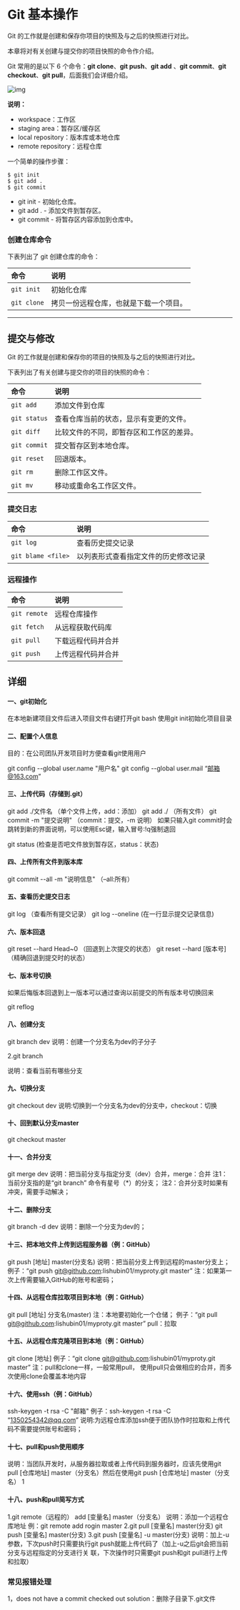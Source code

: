 # Git 基本操作

Git 的工作就是创建和保存你项目的快照及与之后的快照进行对比。

本章将对有关创建与提交你的项目快照的命令作介绍。

Git 常用的是以下 6 个命令：**git clone**、**git push**、**git add** 、**git commit**、**git checkout**、**git pull**，后面我们会详细介绍。

![img](https://www.runoob.com/wp-content/uploads/2015/02/git-command.jpg)

**说明：**

- workspace：工作区
- staging area：暂存区/缓存区
- local repository：版本库或本地仓库
- remote repository：远程仓库

一个简单的操作步骤：

```
$ git init    
$ git add .    
$ git commit  
```

- git init - 初始化仓库。
- git add . - 添加文件到暂存区。
- git commit - 将暂存区内容添加到仓库中。

### 创建仓库命令

下表列出了 git 创建仓库的命令：

| 命令        | 说明                                   |
| :---------- | :------------------------------------- |
| `git init`  | 初始化仓库                             |
| `git clone` | 拷贝一份远程仓库，也就是下载一个项目。 |

------

## 提交与修改

Git 的工作就是创建和保存你的项目的快照及与之后的快照进行对比。

下表列出了有关创建与提交你的项目的快照的命令：

| 命令         | 说明                                     |
| :----------- | :--------------------------------------- |
| `git add`    | 添加文件到仓库                           |
| `git status` | 查看仓库当前的状态，显示有变更的文件。   |
| `git diff`   | 比较文件的不同，即暂存区和工作区的差异。 |
| `git commit` | 提交暂存区到本地仓库。                   |
| `git reset`  | 回退版本。                               |
| `git rm`     | 删除工作区文件。                         |
| `git mv`     | 移动或重命名工作区文件。                 |

### 提交日志

| 命令               | 说明                                 |
| :----------------- | :----------------------------------- |
| `git log`          | 查看历史提交记录                     |
| `git blame <file>` | 以列表形式查看指定文件的历史修改记录 |

### 远程操作

| 命令         | 说明               |
| :----------- | :----------------- |
| `git remote` | 远程仓库操作       |
| `git fetch`  | 从远程获取代码库   |
| `git pull`   | 下载远程代码并合并 |
| `git push`   | 上传远程代码并合并 |



## 详细

#### 一、git初始化

在本地新建项目文件后进入项目文件右键打开git bash
使用git init初始化项目目录

#### 二、配置个人信息

目的：在公司团队开发项目时方便查看git使用用户

git config --global user.name "用户名"
git config --global user.mail “邮箱@163.com”

#### 三、上传代码（存储到.git）

git add ./文件名 （单个文件上传，add：添加）
git add ./ （所有文件）
git commit -m "提交说明" （commit：提交，-m 说明）
如果只输入git commit时会跳转到新的界面说明，可以使用Esc键，输入冒号:!q强制退回

git status (检查是否吧文件放到暂存区，status：状态)

#### 四、上传所有文件到版本库

git commit --all -m "说明信息" （–all:所有）

#### 五、查看历史提交日志

git log （查看所有提交记录）
git log --oneline (在一行显示提交记录信息)

#### 六、版本回退

git reset --hard Head~0 （回退到上次提交的状态）
git reset --hard [版本号] （精确回退到提交时的状态）

#### 七、版本号切换

如果后悔版本回退到上一版本可以通过查询以前提交的所有版本号切换回来

git reflog

#### 八、创建分支

git branch dev
说明：创建一个分支名为dev的子分子

2.git branch

说明：查看当前有哪些分支

#### 九、切换分支

git checkout dev
说明:切换到一个分支名为dev的分支中，checkout：切换

#### 十、回到默认分支master

git checkout master

#### 十一、合并分支

git merge dev
说明：把当前分支与指定分支（dev）合并，merge：合并
注1：当前分支指的是“git branch” 命令有星号（*）的分支；
注2：合并分支时如果有冲突，需要手动解决；

#### 十二、删除分支

git branch -d dev
说明：删除一个分支为dev的；

#### 十三、把本地文件上传到远程服务器（例：GitHub）

git push [地址] master(分支名)
说明：把当前分支上传到远程的master分支上；
例子：“git push git@github.com:lishubin01/myproty.git master”
注：如果第一次上传需要输入GitHub的账号和密码；

#### 十四、从远程仓库拉取项目到本地（例：GitHub）

git pull [地址] 分支名(master)
注：本地要初始化一个仓储；
例子：“git pull git@github.com:lishubin01/myproty.git master”
pull：拉取

#### 十五、从远程仓库克隆项目到本地（例：GitHub）

git clone [地址]
例子：“git clone git@github.com:lishubin01/myproty.git master”
注：pull和clone一样，一般常用pull， 使用pull只会做相应的合并，而多次使用clone会覆盖本地内容

#### 十六、使用ssh（例：GitHub）

ssh-keygen -t rsa -C "邮箱"
例子：ssh-keygen -t rsa -C “1350254342@qq.com”
说明:为远程仓库添加ssh便于团队协作时拉取和上传代码不需要提供账号和密码；

#### 十七、pull和push使用顺序

说明：当团队开发时，从服务器拉取或者上传代码到服务器时，应该先使用git pull [仓库地址]  master（分支名）然后在使用git push [仓库地址] master（分支名）
1

#### 十八、push和pull简写方式

1.git remote（远程的） add [变量名] master（分支名）
说明：添加一个远程仓库地址
例：git remote add rogin master
2.git pull [变量名] master(分支)
git push [变量名] master(分支)
3.git push [变量名] -u master(分支)
说明：加上-u参数，下次push时只需要执行git push就能上传代码了（加上-u之后git会把当前分支与远程指定的分支进行关 联，下次操作时只需要git push和git pull进行上传和拉取）

### 常见报错处理
1，does not have a commit checked out
solution：删除子目录下.git文件